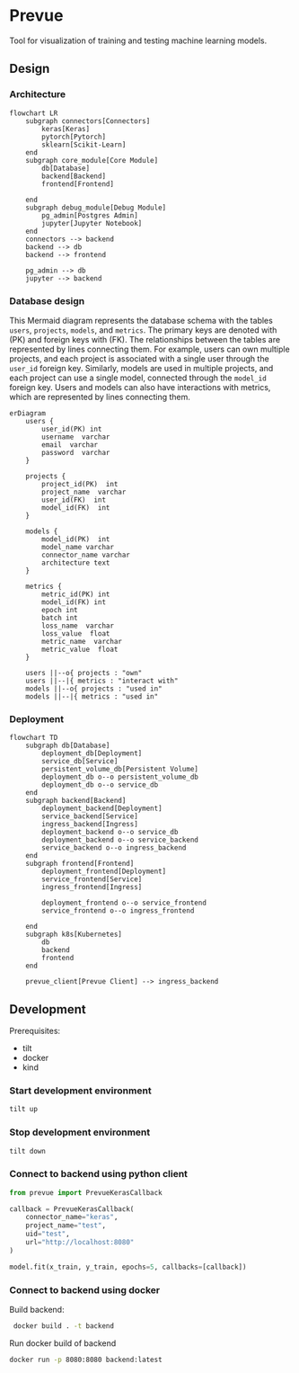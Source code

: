 # Prevue

Tool for visualization of training and testing machine learning models.

## Design

### Architecture

```mermaid
flowchart LR
    subgraph connectors[Connectors]
        keras[Keras]
        pytorch[Pytorch]
        sklearn[Scikit-Learn]
    end
    subgraph core_module[Core Module]
        db[Database]
        backend[Backend]
        frontend[Frontend]

    end
    subgraph debug_module[Debug Module]
        pg_admin[Postgres Admin]
        jupyter[Jupyter Notebook]
    end
    connectors --> backend
    backend --> db
    backend --> frontend

    pg_admin --> db
    jupyter --> backend

```

### Database design

This Mermaid diagram represents the database schema with the tables `users`, `projects`, `models`, and `metrics`. The primary keys are denoted with (PK) and foreign keys with (FK). The relationships between the tables are represented by lines connecting them. For example, users can own multiple projects, and each project is associated with a single user through the `user_id` foreign key. Similarly, models are used in multiple projects, and each project can use a single model, connected through the `model_id` foreign key. Users and models can also have interactions with metrics, which are represented by lines connecting them.

```mermaid
erDiagram
    users {
        user_id(PK) int
        username  varchar
        email  varchar
        password  varchar
    }
  
    projects {
        project_id(PK)  int
        project_name  varchar
        user_id(FK)  int
        model_id(FK)  int
    }

    models {
        model_id(PK)  int
        model_name varchar
        connector_name varchar
        architecture text
    }
  
    metrics {
        metric_id(PK) int
        model_id(FK) int
        epoch int
        batch int
        loss_name  varchar
        loss_value  float
        metric_name  varchar
        metric_value  float
    }
    
    users ||--o{ projects : "own"
    users ||--|{ metrics : "interact with"
    models ||--o{ projects : "used in"
    models ||--|{ metrics : "used in"
```

### Deployment

```mermaid
flowchart TD
    subgraph db[Database]
        deployment_db[Deployment]
        service_db[Service]
        persistent_volume_db[Persistent Volume]
        deployment_db o--o persistent_volume_db
        deployment_db o--o service_db
    end
    subgraph backend[Backend]
        deployment_backend[Deployment]
        service_backend[Service]
        ingress_backend[Ingress]
        deployment_backend o--o service_db
        deployment_backend o--o service_backend
        service_backend o--o ingress_backend
    end
    subgraph frontend[Frontend]
        deployment_frontend[Deployment]
        service_frontend[Service]
        ingress_frontend[Ingress]

        deployment_frontend o--o service_frontend
        service_frontend o--o ingress_frontend

    end
    subgraph k8s[Kubernetes]
        db
        backend
        frontend
    end

    prevue_client[Prevue Client] --> ingress_backend
```

## Development

Prerequisites:

- tilt
- docker
- kind

### Start development environment

```bash
tilt up
```

### Stop development environment

```bash
tilt down
```

### Connect to backend using python client

```python
from prevue import PrevueKerasCallback

callback = PrevueKerasCallback(
    connector_name="keras",
    project_name="test",
    uid="test",
    url="http://localhost:8080"
)

model.fit(x_train, y_train, epochs=5, callbacks=[callback])
```

### Connect to backend using docker

Build backend:

```bash
 docker build . -t backend 
```

Run docker build of backend 

```bash 
docker run -p 8080:8080 backend:latest
```